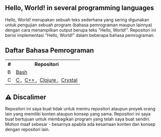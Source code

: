 ## Hello, World! in several programming languages

Hello, World! merupakan sebuah teks sederhana yang sering digunakan untuk pengujian sebuah program (bahasa pemrograman maupun lainnya) dengan cara menampilkan output berupa teks "Hello, World!". Repositori ini berisi implementasi "Hello, World!" dalam beberapa bahasa pemrograman.

## Daftar Bahasa Pemrograman


<table>
  <tr>
    <th>#</th>
    <th>Repositori</th>
  </tr>
  <tr>
    <td>B</td>
    <td>
      <a href="https://github.com/codewithfahmi/hello-world-in-several-programming-languages/tree/main/bash">
        Bash
      </a>
    </td>
  </tr>
  <tr>
    <td>C</td>
    <td>
      <a href="https://github.com/codewithfahmi/hello-world-in-several-programming-languages/tree/main/c">
        C
      </a>,&nbsp;
      <a href="https://github.com/codewithfahmi/hello-world-in-several-programming-languages/tree/main/c%2B%2B">
        C++
      </a>,&nbsp;
      <a href="https://github.com/codewithfahmi/hello-world-in-several-programming-languages/tree/main/clojure">
        Clojure
      </a>,&nbsp;
      <a href="https://github.com/codewithfahmi/hello-world-in-several-programming-languages/tree/main/crystal">
        Crystal
      </a>
    </td>
</table>

## ⚠️ Discalimer

Repositori ini saya buat tidak untuk meniru repositori ataupun proyek orang lain yang memiliki konten ataupun konsep yang sama. Repositori ini saya buat bertujuan untuk membagikan program yang telah saya buat sendiri. Mohon maaf sebesar - besarnya apabila ada kesamaan konten dan konsep dengan repositori lain.
